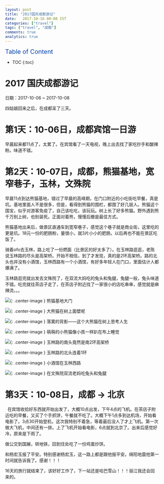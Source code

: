 ```yaml
---
layout: post
title: "2017国庆成都游记"
date:   2017-10-16 00:00 IST
categories: ["travel"]
tags: ["travel", "成都"]
comments: true
analytics: true
---
```


<span/>

<span style="color: #0645ad; font-size:20px">Table of Content<span/>

  * TOC
  {:toc}

# 2017 国庆成都游记

日期：2017-10-06 ~ 2017-10-08

四姑娘回来之后，在成都呆了三天。

# 第1天：10-06日，成都宾馆一日游

早晨起来都11点了，太累了。在宾馆看了一天电视，晚上出去找了家吃抄手和酸辣粉。味道不错。

# 第2天：10-07日，成都，熊猫基地，宽窄巷子，玉林，文殊院

早晨11点到达熊猫基地，错过了早晨的高峰期，在门口附近的小吃街吃早餐，真是坑。基地里面人不是很多，但是，看得到熊猫的围栏，都围了好几层人。熊猫这个国宝，似乎对游客免疫了，自己该吃吃，该玩玩。树上长了好多熊猫。野外遇到熊千万别上树，也别装死。正面对着熊，慢慢后撤是最佳方式。

熊猫基地出来后，做景区直通车到宽窄巷子，感觉这个巷子就是商业街，这里吃的更是坑。18元一份的肥肠粉，量很小，就3片小小的肥肠。以后再也不能在景区吃饭了。

骑着ofo去玉林，路上吃了一份燃面（比景区的好太多了）。在玉林路逛逛，老陈说玉林路的尽头是高架桥。开始不相信，到了才发现，真的是2环高架桥。路的北头也并没有小酒馆，玉林西路有一个小酒馆，有好多年轻人在门口，里面估计人都爆满了。

玉林路逛完就出发去文殊院了，在双流大妈吃的兔头和兔腿，兔腿一般，兔头味道不错。吃完就往茶店子走了，在茶店子附近找了一家很小的店吃串串，感觉就是麻辣烫。。。

![](/images/201710161.jpeg){: .center-image }
熊猫基地大门

![](/images/201710162.jpeg){: .center-image }
大熊猫在树上面壁呢

![](/images/201710163.jpeg){: .center-image }
落寞的背影——这个大熊猫在树上思考人生

![](/images/201710164.jpeg){: .center-image }
萌萌的小熊猫像小孩一样趴在布上睡觉

![](/images/201710165.jpeg){: .center-image }
玉林路的南头竟然是南2环高架桥

![](/images/201710166.jpeg){: .center-image }
玉林路的北头连着1环

![](/images/201710167.jpeg){: .center-image }
小酒馆在玉林西路

![](/images/201710168.jpeg){: .center-image }
在文殊院双流老妈吃兔头和兔腿

# 第3天：10-08日，成都 -> 北京
 
在宾馆收拾好东西就开始出发了，大概10点出发，下午4点的飞机。在茶店子附近吃的早餐，又买了个手抓饼，午餐就不吃了。大概下午1点多到达机场，开始看电影了。3点30开始登机，这次我特别不着急，等着最后没人了才上飞机。第一次做大飞机，中间还有一排。上了飞机开始看电影，6点就到北京了。出来后感觉好冷，原来是下雨了。

做公交到国展，转地铁，回到住处吃了一份鸡蛋炒饼。

和杨宏玉报了平安。特别感谢杨宏玉，这一路上都是跟他报平安。绵阳地震他第一时间就告诉我了。感谢！！！

16天的旅行就结束了，该好好工作了，下一站还是哈巴雪山！！！丽江我还会回来的。

